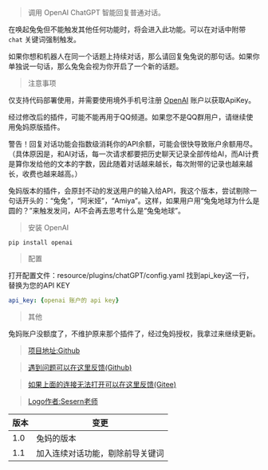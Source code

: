 > 调用 OpenAI ChatGPT 智能回复普通对话。

在唤起兔兔但不能触发其他任何功能时，将会进入此功能。可以在对话中附带 `chat` 关键词强制触发。

如果你想和机器人在同一个话题上持续对话，那么请回复兔兔说的那句话。如果你单独说一句话，那么兔兔会视为你开启了一个新的话题。

> 注意事项

仅支持代码部署使用，并需要使用境外手机号注册 [OpenAI](https://beta.openai.com/) 账户以获取ApiKey。

经过修改后的插件，可能不能再用于QQ频道。如果您不是QQ群用户，请继续使用兔妈原版插件。

警告！回复对话功能会指数级消耗你的API余额，可能会很快导致账户余额用尽。（具体原因是，和AI对话，每一次请求都要把历史聊天记录全部传给AI，而AI计费是算你发给他的文本的字数，因此随着对话越来越长，每次附带的记录也越来越长，收费也越来越高。）

兔妈版本的插件，会原封不动的发送用户的输入给API，我这个版本，尝试剔除一句话开头的：“兔兔”，“阿米娅”，“Amiya”。这样，如果用户用“兔兔地球为什么是圆的？”来触发发问，AI不会再去思考什么是“兔兔地球”。

> 安装 OpenAI

```
pip install openai
```

> 配置

打开配置文件：resource/plugins/chatGPT/config.yaml
找到api_key这一行，替换为您的API KEY

```yaml
api_key: {openai 账户的 api key}
```

> 其他

兔妈账户没额度了，不维护原来那个插件了，经过兔妈授权，我拿过来继续更新。

> [项目地址:Github](https://github.com/hsyhhssyy/amiyabot-hsyhhssyy-chatgpt/)

> [遇到问题可以在这里反馈(Github)](https://github.com/hsyhhssyy/amiyabot-hsyhhssyy-chatgpt/issues/new/)

> [如果上面的连接无法打开可以在这里反馈(Gitee)](https://gitee.com/hsyhhssyy/amiyabot-plugin-bug-report/issues/new)

> [Logo作者:Sesern老师](https://space.bilibili.com/305550122)

|  版本   | 变更  |
|  ----  | ----  |
| 1.0  | 兔妈的版本 |
| 1.1  | 加入连续对话功能，剔除前导关键词 |